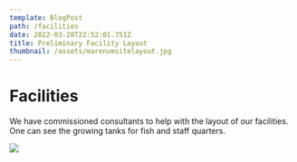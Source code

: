 ```yaml
---
template: BlogPost
path: /facilities
date: 2022-03-28T22:52:01.751Z
title: Preliminary Facility Layout
thumbnail: /assets/marenumsitelayout.jpg
---
```

# Facilities

We have commissioned consultants to help with the layout of our facilities.  One can see the growing tanks for fish and staff quarters.

![](/assets/marenumsitelayout.jpg)